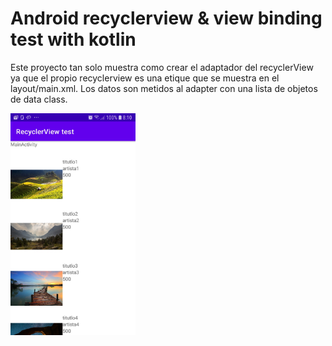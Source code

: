 # Android recyclerview & view binding test with kotlin

Este proyecto tan solo muestra como crear el adaptador del recyclerView ya que el propio recyclerview es una etique que se muestra en el layout/main.xml.
Los datos son metidos al adapter con una lista de objetos de data class.

<img src="assets/1.png" width="200px" />

